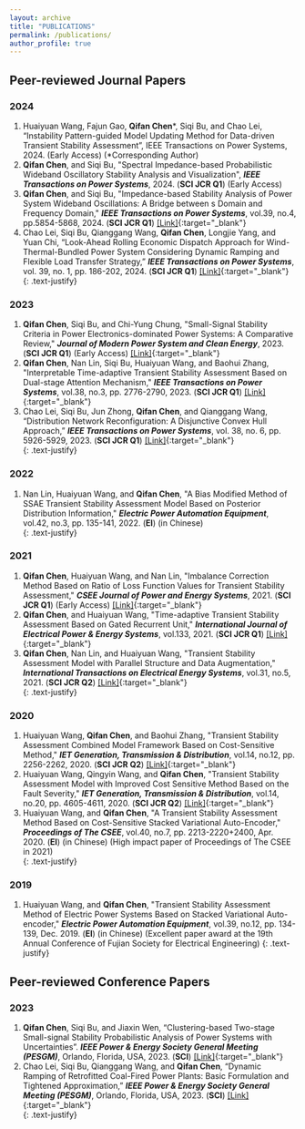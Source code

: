 ```yaml
---
layout: archive
title: "PUBLICATIONS"
permalink: /publications/
author_profile: true
---
```


## Peer-reviewed Journal Papers

### 2024
1. Huaiyuan Wang, Fajun Gao, **Qifan Chen**\*, Siqi Bu, and Chao Lei, “Instability Pattern-guided Model Updating Method for Data-driven Transient Stability Assessment”, IEEE Transactions on Power Systems, 2024. (Early Access) (*Corresponding Author) <br>
2. **Qifan Chen**, and Siqi Bu, "Spectral Impedance-based Probabilistic Wideband Oscillatory Stability Analysis and Visualization", ***IEEE Transactions on Power Systems***, 2024. (**SCI JCR Q1**) (Early Access)<br>
2. **Qifan Chen**, and Siqi Bu, "Impedance-based Stability Analysis of Power System Wideband Oscillations: A Bridge between s Domain and Frequency Domain," ***IEEE Transactions on Power Systems***, vol.39, no.4, pp.5854-5868, 2024. (**SCI JCR Q1**) [[Link]](https://ieeexplore.ieee.org/document/10360322){:target="_blank"}<br>
3. Chao Lei, Siqi Bu, Qianggang Wang, **Qifan Chen**, Longjie Yang, and Yuan Chi, “Look-Ahead Rolling Economic Dispatch Approach for Wind-Thermal-Bundled Power System Considering Dynamic Ramping and Flexible Load Transfer Strategy,” ***IEEE Transactions on Power Systems***, vol. 39, no. 1, pp. 186-202, 2024. (**SCI JCR Q1**) [[Link]](https://ieeexplore.ieee.org/document/10026349){:target="_blank"}<br>
{: .text-justify}

### 2023
1. **Qifan Chen**, Siqi Bu, and Chi-Yung Chung, "Small-Signal Stability Criteria in Power Electronics-dominated Power Systems: A Comparative Review," ***Journal of Modern Power System and Clean Energy***, 2023. (**SCI JCR Q1**) (Early Access) [[Link]](https://ieeexplore.ieee.org/document/10355078){:target="_blank"}<br>
1. **Qifan Chen**, Nan Lin, Siqi Bu, Huaiyuan Wang, and Baohui Zhang, "Interpretable Time-adaptive Transient Stability Assessment Based on Dual-stage Attention Mechanism," ***IEEE Transactions on Power Systems***, vol.38, no.3, pp. 2776-2790, 2023. (**SCI JCR Q1**) [[Link]](https://ieeexplore.ieee.org/document/9802730){:target="_blank"}<br>
1. Chao Lei, Siqi Bu, Jun Zhong, **Qifan Chen**, and Qianggang Wang, “Distribution Network Reconfiguration: A Disjunctive Convex Hull Approach,” ***IEEE Transactions on Power Systems***, vol. 38, no. 6, pp. 5926-5929, 2023. (**SCI JCR Q1**) [[Link]](https://ieeexplore.ieee.org/document/10214389){:target="_blank"}<br>
{: .text-justify}

### 2022
1. Nan Lin, Huaiyuan Wang, and **Qifan Chen**, "A Bias Modified Method of SSAE Transient Stability Assessment Model Based on Posterior Distribution Information," ***Electric Power Automation Equipment***, vol.42, no.3, pp. 135-141, 2022. (**EI**) (in Chinese)<br>
{: .text-justify}

### 2021
1. **Qifan Chen**, Huaiyuan Wang, and Nan Lin, "Imbalance Correction Method Based on Ratio of Loss Function Values for Transient Stability Assessment," ***CSEE Journal of Power and Energy Systems***, 2021. (**SCI JCR Q1**) (Early Access) [[Link]](https://ieeexplore.ieee.org/document/9770511){:target="_blank"}<br>
1. **Qifan Chen**, and Huaiyuan Wang, "Time-adaptive Transient Stability Assessment Based on Gated Recurrent Unit," ***International Journal of Electrical Power & Energy Systems***, vol.133, 2021. (**SCI JCR Q1**) [[Link]](https://doi.org/10.1016/j.ijepes.2021.107156){:target="_blank"}<br>
1. **Qifan Chen**, Nan Lin, and Huaiyuan Wang, "Transient Stability Assessment Model with Parallel Structure and Data Augmentation," ***International Transactions on Electrical Energy Systems***, vol.31, no.5, 2021. (**SCI JCR Q2**) [[Link]](https://doi.org/10.1002/2050-7038.12872){:target="_blank"}<br>
{: .text-justify}

### 2020
1. Huaiyuan Wang, **Qifan Chen**, and Baohui Zhang, "Transient Stability Assessment Combined Model Framework Based on Cost-Sensitive Method," ***IET Generation, Transmission & Distribution***, vol.14, no.12, pp. 2256-2262, 2020. (**SCI JCR Q2**) [[Link]](https://doi.org/10.1049/iet-gtd.2019.1562){:target="_blank"}<br>
1. Huaiyuan Wang, Qingyin Wang, and **Qifan Chen**, "Transient Stability Assessment Model with Improved Cost Sensitive Method Based on the Fault Severity," ***IET Generation, Transmission & Distribution***, vol.14, no.20, pp. 4605-4611, 2020. (**SCI JCR Q2**) [[Link]](https://doi.org/10.1049/iet-gtd.2020.0967){:target="_blank"}<br>
1. Huaiyuan Wang, and **Qifan Chen**, "A Transient Stability Assessment Method Based on Cost-Sensitive Stacked Variational Auto-Encoder," ***Proceedings of The CSEE***, vol.40, no.7, pp. 2213-2220+2400, Apr. 2020. (**EI**) (in Chinese) (High impact paper of Proceedings of The CSEE in 2021)<br>
{: .text-justify}

### 2019
1. Huaiyuan Wang, and **Qifan Chen**, "Transient Stability Assessment Method of Electric Power Systems Based on Stacked Variational Auto-encoder," ***Electric Power Automation Equipment***, vol.39, no.12, pp. 134-139, Dec. 2019. (**EI**) (in Chinese) (Excellent paper award at the 19th Annual Conference of Fujian Society for Electrical Engineering)
{: .text-justify}

## Peer-reviewed Conference Papers
### 2023
1. **Qifan Chen**, Siqi Bu, and Jiaxin Wen, “Clustering-based Two-stage Small-signal Stability Probabilistic Analysis of Power Systems with Uncertainties”. ***IEEE Power & Energy Society General Meeting (PESGM)***, Orlando, Florida, USA, 2023. (**SCI**) [[Link]](https://ieeexplore.ieee.org/document/10252926){:target="_blank"}<br>
2. Chao Lei, Siqi Bu, Qianggang Wang, and **Qifan Chen**, “Dynamic Ramping of Retrofitted Coal-Fired Power Plants: Basic Formulation and Tightened Approximation,” ***IEEE Power & Energy Society General Meeting (PESGM)***, Orlando, Florida, USA, 2023. (**SCI**) [[Link]](https://ieeexplore.ieee.org/document/10253043){:target="_blank"}<br>
{: .text-justify}
